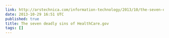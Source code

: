 ```yaml
---
link: http://arstechnica.com/information-technology/2013/10/the-seven-deadly-sins-of-healthcare-gov/
date: 2013-10-29 16:51 UTC
published: true
title: The seven deadly sins of HealthCare.gov
tags: []
---
```



